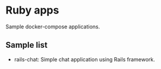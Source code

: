 # Ruby apps

Sample docker-compose applications.

## Sample list

* rails-chat: Simple chat application using Rails framework.

